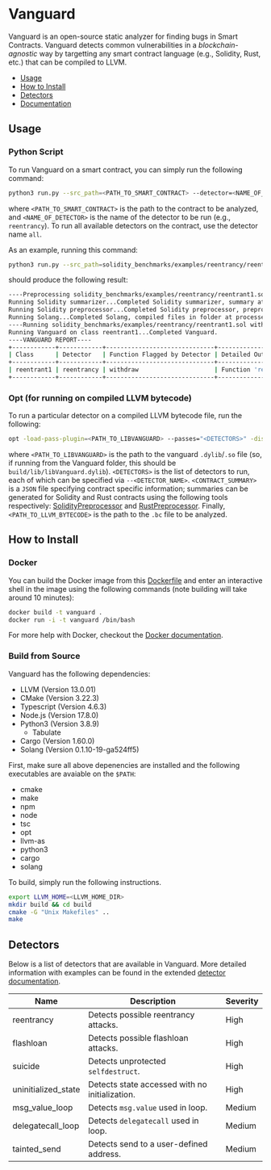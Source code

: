 # Vanguard

Vanguard is an open-source static analyzer for finding bugs in Smart Contracts. Vanguard detects common vulnerabilities 
in a *blockchain-agnostic* way by targetting any smart contract language (e.g., Solidity, Rust, etc.) that 
can be compiled to LLVM.

- [Usage](#usage)
- [How to Install](#how-to-install)
- [Detectors](#detectors)
- [Documentation](#documentation)

## Usage

### Python Script

To run Vanguard on a smart contract, you can simply run the following command:

```bash
python3 run.py --src_path=<PATH_TO_SMART_CONTRACT> --detector=<NAME_OF_DETECTOR>
```

where `<PATH_TO_SMART_CONTRACT>` is the path to the contract to be analyzed, and `<NAME_OF_DETECTOR>` is the name 
of the detector to be run (e.g., `reentrancy`). To run all available detectors on the contract, use the detector name `all`.

As an example, running this command:
```bash
python3 run.py --src_path=solidity_benchmarks/examples/reentrancy/reentrant1.sol --detector=reentrancy
```
should produce the following result:
```bash
----Preprocessing solidity_benchmarks/examples/reentrancy/reentrant1.sol----
Running Solidity summarizer...Completed Solidity summarizer, summary at processed_examples/reentrant1_summary.json.
Running Solidity preprocessor...Completed Solidity preprocessor, preprocessed version at processed_examples/reentrant1_instrumented.sol.
Running Solang...Completed Solang, compiled files in folder at processed_examples
----Running solidity_benchmarks/examples/reentrancy/reentrant1.sol with reentrancy detector----
Running Vanguard on class reentrant1...Completed Vanguard.
----VANGUARD REPORT----
+------------+------------+------------------------------+-----------------------------------------------------------------------------------------------------+
| Class      | Detector   | Function Flagged by Detector | Detailed Output                                                                                     |
+------------+------------+------------------------------+-----------------------------------------------------------------------------------------------------+
| reentrant1 | reentrancy | withdraw                     | Function 'reentrant1::reentrant1::function::withdraw' has potential reentrancy after call to 'call' |
+------------+------------+------------------------------+-----------------------------------------------------------------------------------------------------+
```

### Opt (for running on compiled LLVM bytecode)

To run a particular detector on a compiled LLVM bytecode file, run the following:

```bash
opt -load-pass-plugin=<PATH_TO_LIBVANGUARD> --passes="<DETECTORS>" -disable-output <PATH_TO_LLVM_BYTECODE> -o /dev/null
```

where `<PATH_TO_LIBVANGUARD>` is the path to the vanguard `.dylib`/`.so` file (so, if running from the Vanguard folder, 
this should be `build/lib/libVanguard.dylib`). `<DETECTORS>` is the list of detectors to run, each of which can be 
specified via `--<DETECTOR_NAME>`. `<CONTRACT_SUMMARY>` is a `JSON` file specifying contract specific information; 
summaries can be generated for Solidity and Rust contracts using the following tools 
respectively: [SolidityPreprocessor](https://github.com/Veridise/SolidityPreprocessor) 
and [RustPreprocessor](https://github.com/Veridise/RustPreprocessor). 
Finally, `<PATH_TO_LLVM_BYTECODE>` is the path to the `.bc` file to be analyzed.

## How to Install

### Docker

You can build the Docker image from this [Dockerfile](https://github.com/Veridise/Vanguard/blob/main/Dockerfile) and enter an interactive shell in the image using the following commands (note building will take around 10 minutes):

```bash
docker build -t vanguard .
docker run -i -t vanguard /bin/bash
```

For more help with Docker, checkout the [Docker documentation](https://docs.docker.com/).

### Build from Source

Vanguard has the following dependencies:
 * LLVM (Version 13.0.01)
 * CMake (Version 3.22.3)
 * Typescript (Version 4.6.3)
 * Node.js (Version 17.8.0)
 * Python3 (Version 3.8.9)
   * Tabulate
 * Cargo (Version 1.60.0)
 * Solang (Version 0.1.10-19-ga524ff5)

First, make sure all above depenencies are installed and the following executables are avaiable on the `$PATH`:
 * cmake
 * make
 * npm
 * node
 * tsc
 * opt
 * llvm-as
 * python3
 * cargo
 * solang

To build, simply run the following instructions.

```bash
export LLVM_HOME=<LLVM_HOME_DIR>
mkdir build && cd build
cmake -G "Unix Makefiles" ..
make
```
## Detectors

Below is a list of detectors that are available in Vanguard. More detailed information with examples can be found in the extended [detector documentation](https://github.com/Veridise/Vanguard/wiki/Detectors).

| Name                  | Description                                     | Severity |
| --------------------  | ----------------------------------------------- | -------- |
| reentrancy            | Detects possible reentrancy attacks.            | High     |
| flashloan             | Detects possible flashloan attacks.             | High     |
| suicide               | Detects unprotected `selfdestruct`.             | High     |
| uninitialized\_state  | Detects state accessed with no initialization.  | High     |
| msg\_value\_loop      | Detects `msg.value` used in loop.               | Medium   |
| delegatecall\_loop    | Detects `delegatecall` used in loop.            | Medium   |
| tainted\_send         | Detects send to a user-defined address.         | Medium   |



